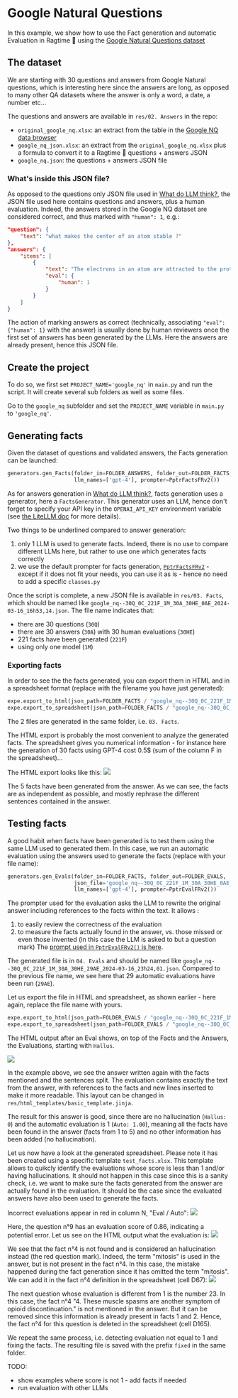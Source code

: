 # Google Natural Questions
In this example, we show how to use the Fact generation and automatic Evaluation in  Ragtime 🎹 using the [Google Natural Questions dataset](https://ai.google.com/research/NaturalQuestions)

## The dataset
We are starting with 30 questions and answers from Google Natural questions, which is interesting here since the answers are long, as opposed to many other QA datasets where the answer is only a word, a date, a number etc...

The questions and answers are available in `res/02. Answers` in the repo:
- `original_google_nq.xlsx`: an extract from the table in the [Google NQ data browser](https://ai.google.com/research/NaturalQuestions/databrowser)
- `google_nq_json.xlsx`: an extract from the `original_google_nq.xlsx` plus a formula to convert it to a Ragtime 🎹 questions + answers JSON
- `google_nq.json`: the questions + answers JSON file

### What's inside this JSON file?
As opposed to the questions only JSON file used in [What do LLM think?](https://github.com/recitalAI/ragtime-projects), the JSON file used here contains questions and answers, plus a human evaluation.
Indeed, the answers stored in the Google NQ dataset are considered correct, and thus marked with `"human": 1`, e.g.:
```json
"question": {
    "text": "what makes the center of an atom stable ?"
},
"answers": {
    "items": [
        {
            "text": "The electrons in an atom are attracted to the protons in the nucleus by the electromagnetic force. This force binds the electrons inside an electrostaticpotential well surrounding the smaller nucleus, which means that an external source of energy is needed for the electron to escape. The closer an electron is to the nucleus, the greater the attractive force. Hence electrons bound near the center of the potential well require more energy to escape than those at greater separations.",
            "eval": {
                "human": 1
            }
        }
    ]
}
```

The action of marking answers as correct (technically, associating `"eval": {"human": 1}` with the answer) is usually done by human reviewers once the first set of answers has been generated by the LLMs. Here the answers are already present, hence this JSON file.

## Create the project
To do so, we first set `PROJECT_NAME='google_nq'` in `main.py` and run the script. It will create several sub folders as well as some 
files. 

Go to the `google_nq` subfolder and set the `PROJECT_NAME` variable in `main.py` to `'google_nq'`.

## Generating facts
Given the dataset of questions and validated answers, the Facts generation can be launched:
```python
generators.gen_Facts(folder_in=FOLDER_ANSWERS, folder_out=FOLDER_FACTS, json_file='google_nq.json',
                     llm_names=['gpt-4'], prompter=PptrFactsFRv2())
```
As for answers generation in [What do LLM think?](https://github.com/recitalAI/ragtime-projects), facts generation uses a generator, here a `FactsGenerator`. This generator uses an LLM, hence don't forget to specify your API key in the `OPENAI_API_KEY` environment variable (see [the LiteLLM doc](https://litellm.vercel.app/docs/set_keys) for more details).

Two things to be underlined compared to answer generation:
1. only 1 LLM is used to generate facts. Indeed, there is no use to compare different LLMs here, but rather to use one which generates facts correctly
2. we use the default prompter for facts generation, [`PptrFactsFRv2`](https://github.com/recitalAI/ragtime-package/blob/main/src/ragtime/generators.py#L207C1-L207C31) - except if it does not fit your needs, you can use it as is - hence no need to add a specific `classes.py`

Once the script is complete, a new JSON file is available in `res/03. Facts`, which should be named like `google_nq--30Q_0C_221F_1M_30A_30HE_0AE_2024-03-16_16h53,14.json`. 
The file name indicates that:
- there are 30 questions (`30Q`)
- there are 30 answers (`30A`) with 30 human evaluations (`30HE`)
- 221 facts have been generated (`221F`)
- using only one model (`1M`)

### Exporting facts
In order to see the the facts generated, you can export them in HTML and in a spreadsheet format (replace with the filename you have just generated):
```python
expe.export_to_html(json_path=FOLDER_FACTS / "google_nq--30Q_0C_221F_1M_30A_30HE_0AE_2024-03-16_16h53,14.json")
expe.export_to_spreadsheet(json_path=FOLDER_FACTS / "google_nq--30Q_0C_221F_1M_30A_30HE_0AE_2024-03-16_16h53,14.json")
```

The 2 files are generated in the same folder, i.e. `03. Facts`.

The HTML export is probably the most convenient to analyze the generated facts. The spreadsheet gives you numerical information - for instance here the generation of 30 facts using GPT-4 cost 0.5$ (sum of the column F in the spreadsheet)...

The HTML export looks like this:
<img src="img/2024-03-16_google_nq_facts.png">

The 5 facts have been generated from the answer. As we can see, the facts are as independent as possible, and mostly rephrase the different sentences contained in the answer.

## Testing facts
A good habit when facts have been generated is to test them using the same LLM used to generated them.
In this case, we run an automatic evaluation using the answers used to generate the facts (replace with your file name):
```python
generators.gen_Evals(folder_in=FOLDER_FACTS, folder_out=FOLDER_EVALS, 
                     json_file='google_nq--30Q_0C_221F_1M_30A_30HE_0AE_2024-03-16_16h53,14.json',
                     llm_names=['gpt-4'], prompter=PptrEvalFRv2())
```

The prompter used for the evaluation asks the LLM to rewrite the original answer including references to the facts within the text. It allows :
1. to easily review the correctness of the evaluation
2. to measure the facts actually found in the answer, vs. those missed or even those invented (in this case the LLM is asked to but a question mark)
The [prompt used in `PptrEvalFRv2()` is here](https://github.com/recitalAI/ragtime-package/blob/main/src/ragtime/generators.py#L235).


The generated file is in `04. Evals` and should be named like `google_nq--30Q_0C_221F_1M_30A_30HE_29AE_2024-03-16_23h24,01.json`. Compared to the previous file name, we see here that 29 automatic evaluations have been run (`29AE`).

Let us export the file in HTML and spreadsheet, as shown earlier - here again, replace the file name with yours.
```python
expe.export_to_html(json_path=FOLDER_EVALS / "google_nq--30Q_0C_221F_1M_30A_30HE_29AE_2024-03-16_23h24,01.json")
expe.export_to_spreadsheet(json_path=FOLDER_EVALS / "google_nq--30Q_0C_221F_1M_30A_30HE_29AE_2024-03-16_23h24,01.json", template_path=FOLDER_SST_TEMPLATES/'test_facts.xlsx')
```

The HTML output after an Eval shows, on top of the Facts and the Answers, the Evaluations, starting with `Hallus`.

<img src="img/2024-03-17_google_nq_evals.png">

In the example above, we see the answer written again with the facts mentioned and the sentences split. The evaluation contains exactly the text from the answer, with references to the facts and new lines inserted to make it more readable.
This layout can be changed in `res/html_templates/basic_template.jinja`.

The result for this answer is good, since there are no hallucination (`Hallus: 0`) and the automatic evaluation is 1 (`Auto: 1.00`), meaning all the facts have been found in the answer (facts from 1 to 5) and no other information has been added (no hallucination).

Let us now have a look at the generated spreadsheet. Please note it has been created using a specific template `test_facts.xlsx`. This template allows to quikcly identify the evaluations whose score is less than 1 and/or having hallucinations.
It should not happen in this case since this is a sanity check, i.e. we want to make sure the facts generated from the answer are actually found in the evaluation. It should be the case since the evaluated answers have also been used to generate the facts.

Incorrect evaluations appear in red in column N, "Eval / Auto":
<img src="img/2024-03-31_google_nq_incorrect_evals.png">

Here, the question n°9 has an evaluation score of 0.86, indicating a potential error.
Let us see on the HTML output what the evaluation is:
<img src="img/2024-03-31_google_nq_incorrect_quest_9.png">

We see that the fact n°4 is not found and is considered an hallucination instead (the red question mark).
Indeed, the term "mitosis" is used in the answer, but is not present in the fact n°4. In this case, the mistake happened during the fact generation since it has omitted the term "mitosis". We can add it in the fact n°4 definition in the spreadsheet (cell D67):
<img src="img/2024-03-31_google_nq_fix_fact_4_quest_9.png">

The next question whose evaluation is different from 1 is the number 23. In this case, the fact n°4 "4. These muscle spasms are another symptom of opioid discontinuation." is not mentioned in the answer. But it can be removed since this information is already present in facts 1 and 2. Hence, the fact n°4 for this question is deleted in the spreadsheet (cell D165).




We repeat the same process, i.e. detecting evaluation not equal to 1 and fixing the facts. The resulting file is saved with the prefix `fixed` in the same folder.


TODO:
- show examples where score is not 1 - add facts if needed
- run evaluation with other LLMs
